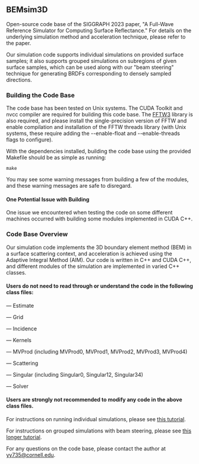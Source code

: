 ## BEMsim3D
Open-source code base of the SIGGRAPH 2023 paper, "A Full-Wave Reference Simulator for Computing Surface Reflectance." For details on the underlying simulation method and acceleration technique, please refer to the paper.

Our simulation code supports individual simulations on provided surface samples; it also supports grouped simulations on subregions of given surface samples, which can be used along with our "beam steering" technique for generating BRDFs corresponding to densely sampled directions.

### Building the Code Base
The code base has been tested on Unix systems. The CUDA Toolkit and nvcc compiler are required for building this code base. The [FFTW3](https://www.fftw.org) library is also required, and please install the single-precision version of FFTW and enable compilation and installation of the FFTW threads library (with Unix systems, these require adding the --enable-float and --enable-threads flags to configure).

With the dependencies installed, building the code base using the provided Makefile should be as simple as running:
```
make
```
You may see some warning messages from building a few of the modules, and these warning messages are safe to disregard.

#### One Potential Issue with Building
One issue we encountered when testing the code on some different machines occurred with building some modules implemented in CUDA C++.

### Code Base Overview
Our simulation code implements the 3D boundary element method (BEM) in a surface scattering context, and acceleration is achieved using the Adaptive Integral Method (AIM). Our code is written in C++ and CUDA C++, and different modules of the simulation are implemented in varied C++ classes. 

#### Users do not need to read through or understand the code in the following class files:

— Estimate

— Grid

— Incidence

— Kernels

— MVProd (including MVProd0, MVProd1, MVProd2, MVProd3, MVProd4)

— Scattering

— Singular (including Singular0, Singular12, Singular34)

— Solver

#### Users are strongly not recommended to modify any code in the above class files.

For instructions on running individual simulations, please see [this tutorial](https://github.com/blaire9989/BEMsim3D/blob/main/tutorial_individual.md).

For instructions on grouped simulations with beam steering, please see [this longer tutorial](dummy.com).

For any questions on the code base, please contact the author at yy735@cornell.edu.
